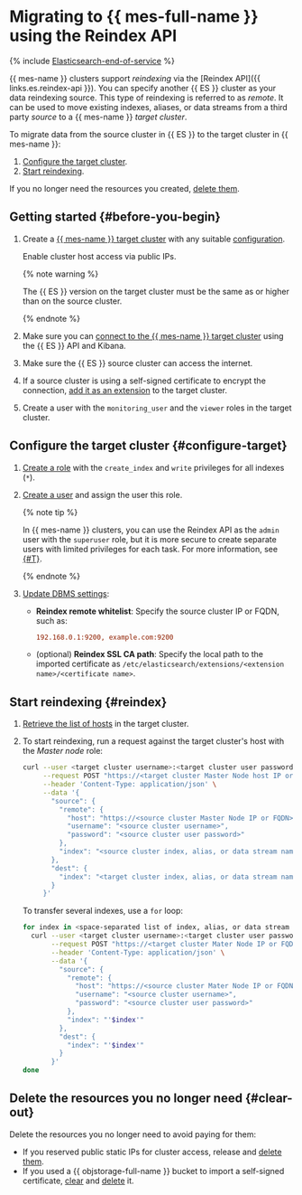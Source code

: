 # Migrating to {{ mes-full-name }} using the Reindex API

{% include [Elasticsearch-end-of-service](../../_includes/mdb/mes/note-end-of-service.md) %}

{{ mes-name }} clusters support _reindexing_ via the [Reindex API]({{ links.es.reindex-api }}). You can specify another {{ ES }} cluster as your data reindexing source. This type of reindexing is referred to as _remote_. It can be used to move existing indexes, aliases, or data streams from a third party _source_ to a {{ mes-name }} _target cluster_.

To migrate data from the source cluster in {{ ES }} to the target cluster in {{ mes-name }}:

1. [Configure the target cluster](#configure-target).
1. [Start reindexing](#reindex).

If you no longer need the resources you created, [delete them](#clear-out).

## Getting started {#before-you-begin}

1. Create a [{{ mes-name }} target cluster](../../managed-elasticsearch/operations/cluster-create.md) with any suitable [configuration](../../managed-elasticsearch/concepts/instance-types.md).

   Enable cluster host access via public IPs.

   {% note warning %}

   The {{ ES }} version on the target cluster must be the same as or higher than on the source cluster.

   {% endnote %}

1. Make sure you can [connect to the {{ mes-name }} target cluster](../../managed-elasticsearch/operations/cluster-connect.md) using the {{ ES }} API and Kibana.

1. Make sure the {{ ES }} source cluster can access the internet.

1. If a source cluster is using a self-signed certificate to encrypt the connection, [add it as an extension](../../managed-elasticsearch/operations/cluster-extensions.md#add) to the target cluster.

1. Create a user with the `monitoring_user` and the `viewer` roles in the target cluster.

## Configure the target cluster {#configure-target}

1. [Create a role](https://www.elastic.co/guide/en/kibana/current/xpack-security.html#_roles_2) with the `create_index` and `write` privileges for all indexes (`*`).

1. [Create a user](../../managed-elasticsearch/operations/cluster-users.md) and assign the user this role.

   {% note tip %}

   In {{ mes-name }} clusters, you can use the Reindex API as the `admin` user with the `superuser` role, but it is more secure to create separate users with limited privileges for each task. For more information, see [{#T}](../../managed-elasticsearch/operations/cluster-users.md).

   {% endnote %}

1. [Update DBMS settings](../../managed-elasticsearch/operations/cluster-update.md#change-elasticsearch-config):

   * **Reindex remote whitelist**: Specify the source cluster IP or FQDN, such as:

      ```ini
      192.168.0.1:9200, example.com:9200
      ```

   * (optional) **Reindex SSL CA path**: Specify the local path to the imported certificate as `/etc/elasticsearch/extensions/<extension name>/<certificate name>`.

## Start reindexing {#reindex}

1. [Retrieve the list of hosts](../../managed-elasticsearch/operations/cluster-hosts.md#list-hosts) in the target cluster.

1. To start reindexing, run a request against the target cluster's host with the _Master node_ role:

   ```bash
   curl --user <target cluster username>:<target cluster user password> \
        --request POST "https://<target cluster Master Node host IP or FQDN>:9200/_reindex?pretty" \
        --header 'Content-Type: application/json' \
        --data '{
          "source": {
            "remote": {
              "host": "https://<source cluster Master Node IP or FQDN>:9200",
              "username": "<source cluster username>",
              "password": "<source cluster user password>"
            },
            "index": "<source cluster index, alias, or data stream name>",
          },
          "dest": {
            "index": "<target cluster index, alias, or data stream name>"
          }
        }'
   ```

   To transfer several indexes, use a `for` loop:

   ```bash
   for index in <space-separated list of index, alias, or data stream names>; do
     curl --user <target cluster username>:<target cluster user password> \
          --request POST "https://<target cluster Mater Node IP or FQDN>:9200/_reindex?pretty" \
          --header 'Content-Type: application/json' \
          --data '{
            "source": {
              "remote": {
                "host": "https://<source cluster Mater Node IP or FQDN>:9200",
                "username": "<source cluster username>",
                "password": "<source cluster user password>"
              },
              "index": "'$index'"
            },
            "dest": {
              "index": "'$index'"
            }
          }'
   done
   ```

## Delete the resources you no longer need {#clear-out}

Delete the resources you no longer need to avoid paying for them:

* If you reserved public static IPs for cluster access, release and [delete them](../../vpc/operations/address-delete.md).
* If you used a {{ objstorage-full-name }} bucket to import a self-signed certificate, [clear](../../storage/operations/objects/delete-all.md) and [delete](../../storage/operations/buckets/delete.md) it.
